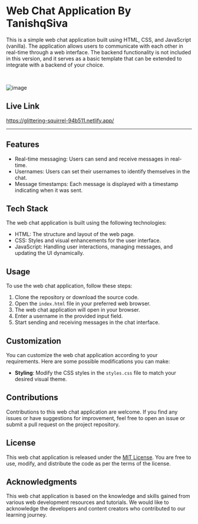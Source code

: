 # Web Chat Application By TanishqSiva

This is a simple web chat application built using HTML, CSS, and JavaScript (vanilla). The application allows users to communicate with each other in real-time through a web interface. The backend functionality is not included in this version, and it serves as a basic template that can be extended to integrate with a backend of your choice.

<br>

![image](https://github.com/TanishqSiva/Web-chat-apllication/assets/127381848/1063f2fd-53b0-4dbb-bdb0-bbd854b31999)


## Live Link

https://glittering-squirrel-94b511.netlify.app/

<hr>

## Features

- Real-time messaging: Users can send and receive messages in real-time.
- Usernames: Users can set their usernames to identify themselves in the chat.
- Message timestamps: Each message is displayed with a timestamp indicating when it was sent.

## Tech Stack

The web chat application is built using the following technologies:

- HTML: The structure and layout of the web page.
- CSS: Styles and visual enhancements for the user interface.
- JavaScript: Handling user interactions, managing messages, and updating the UI dynamically.

## Usage

To use the web chat application, follow these steps:

1. Clone the repository or download the source code.
2. Open the `index.html` file in your preferred web browser.
3. The web chat application will open in your browser.
4. Enter a username in the provided input field.
5. Start sending and receiving messages in the chat interface.

## Customization

You can customize the web chat application according to your requirements. Here are some possible modifications you can make:

- **Styling**: Modify the CSS styles in the `styles.css` file to match your desired visual theme.


## Contributions

Contributions to this web chat application are welcome. If you find any issues or have suggestions for improvement, feel free to open an issue or submit a pull request on the project repository.

## License

This web chat application is released under the [MIT License](LICENSE). You are free to use, modify, and distribute the code as per the terms of the license.

## Acknowledgments

This web chat application is based on the knowledge and skills gained from various web development resources and tutorials. We would like to acknowledge the developers and content creators who contributed to our learning journey.
